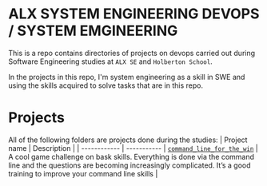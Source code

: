 # ALX SYSTEM ENGINEERING DEVOPS / SYSTEM EMGINEERING

This is a repo contains directories of projects on devops carried out during Software Engineering studies at ```ALX SE``` and ```Holberton School```.

In the projects in this repo, I'm system engineering as a skill in SWE and using the skills acquired to solve tasks that are in this repo.

# Projects
All of the following folders are projects done during the studies:
| Project name | Description |
| ------------ | ----------- |
[`command_line_for_the_win`](https://github.com/iankisali/alx-system_engineering-devops/tree/master/command_line_for_the_win) | A cool game challenge on bask skills. Everything is done via the command line and the questions are becoming increasingly complicated. It’s a good training to improve your command line skills |
